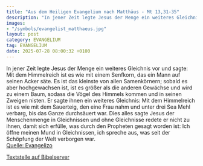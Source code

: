 ```yaml
---
title: "Aus dem Heiligen Evangelium nach Matthäus - Mt 13,31-35"
description: "In jener Zeit legte Jesus der Menge ein weiteres Gleichnis vor und sagte: Mit dem Himmelreich ist es wie mit einem Senfkorn, das ein Mann auf seinen Acker säte. Es ist das kleinste von allen Samenkörnern; sobald es aber hochgewachsen ist, ist es größer als die anderen Gewächse un...."
images:
- "/symbols/evangelist_matthaeus.jpg"
layout: post
category: EVANGELIUM
tag: EVANGELIUM
date: 2025-07-28 08:00:32 +0100
---
```

In jener Zeit legte Jesus der Menge ein weiteres Gleichnis vor und sagte: Mit dem Himmelreich ist es wie mit einem Senfkorn, das ein Mann auf seinen Acker säte.
Es ist das kleinste von allen Samenkörnern; sobald es aber hochgewachsen ist, ist es größer als die anderen Gewächse und wird zu einem Baum, sodass die Vögel des Himmels kommen und in seinen Zweigen nisten.<!--more-->
Er sagte ihnen ein weiteres Gleichnis: Mit dem Himmelreich ist es wie mit dem Sauerteig, den eine Frau nahm und unter drei Sea Mehl verbarg, bis das Ganze durchsäuert war.
Dies alles sagte Jesus der Menschenmenge in Gleichnissen und ohne Gleichnisse redete er nicht zu ihnen,
damit sich erfülle, was durch den Propheten gesagt worden ist: Ich öffne meinen Mund in Gleichnissen, ich spreche aus, was seit der Schöpfung der Welt verborgen war.<br>
[Quelle: Evangelizo](https://evangeliumtagfuertag.org/DE/gospel)

[Textstelle auf Bibelserver](https://www.bibleserver.com/EU/Matthäus13,31-35)
